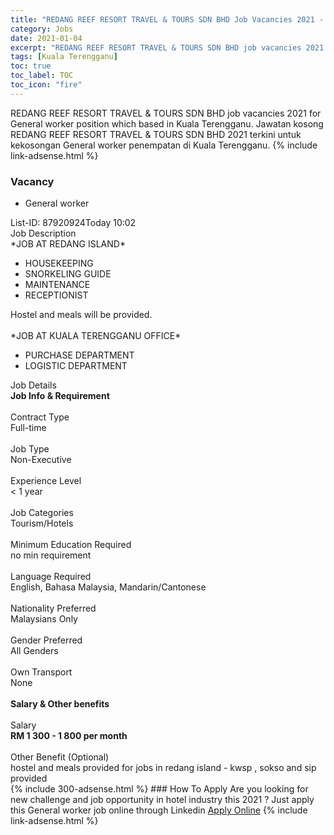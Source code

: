 ```yaml
---
title: "REDANG REEF RESORT TRAVEL & TOURS SDN BHD Job Vacancies 2021 - General worker" 
category: Jobs 
date: 2021-01-04 
excerpt: "REDANG REEF RESORT TRAVEL & TOURS SDN BHD job vacancies 2021 for General worker position which based in Kuala Terengganu. Jawatan kosong REDANG REEF RESORT TRAVEL & TOURS SDN BHD 2021 terkini untuk kekosongan General worker penempatan di Kuala Terengganu" 
tags: [Kuala Terengganu] 
toc: true 
toc_label: TOC 
toc_icon: "fire" 
--- 
```


REDANG REEF RESORT TRAVEL & TOURS SDN BHD job vacancies 2021 for General worker position which based in Kuala Terengganu. Jawatan kosong REDANG REEF RESORT TRAVEL & TOURS SDN BHD 2021 terkini untuk kekosongan General worker penempatan di Kuala Terengganu. 
{% include link-adsense.html %} 
### Vacancy 
- General worker 
<div><p></p><div><div>List-ID: 87920924Today 10:02</div>
<div><div>Job Description</div><div></div><div>
*JOB AT REDANG ISLAND*<br>
<ul><li>HOUSEKEEPING</li><li>SNORKELING GUIDE</li><li>MAINTENANCE
</li><li>RECEPTIONIST</li></ul>
Hostel and meals will be provided.
<br>
<br>
*JOB AT KUALA TERENGGANU OFFICE*<br>
<ul><li>PURCHASE DEPARTMENT</li><li>LOGISTIC DEPARTMENT</li></ul></div><div>
Job Details</div><div><div><div><div><div><b>
Job Info &amp; Requirement</b></div></div><br>
</div><div><div><div>
Contract Type</div><div>
Full-time</div></div><br>
<div><div>
Job Type</div><div>
Non-Executive</div></div><br>
<div><div>
Experience Level</div><div>
&lt; 1 year</div></div><br>
<div><div>
Job Categories</div><div>
Tourism/Hotels</div></div><br>
<div><div>
Minimum Education Required</div><div>
no min requirement</div></div><br>
<div><div>
Language Required</div><div>
English, Bahasa Malaysia, Mandarin/Cantonese</div></div><br>
<div><div>
Nationality Preferred</div><div>
Malaysians Only</div></div><br>
<div><div>
Gender Preferred</div><div>
All Genders</div></div><br>
<div><div>
Own Transport</div><div>
None</div></div><br>
</div></div><div><div><div><div><b>
Salary &amp; Other benefits</b></div></div><br>
</div><div><div><div>
Salary</div><div><b>
RM 1 300 - 1 800 per month</b></div></div><br>
<div><div>
Other Benefit (Optional)</div><div>
hostel and meals provided for jobs in redang island - kwsp , sokso and sip provided</div></div></div></div></div></div></div></div> 
{% include 300-adsense.html %} 
### How To Apply 
Are you looking for new challenge and job opportunity in hotel industry this 2021 ?
Just apply this General worker job online through Linkedin 
<a href="https://malaysia.indeed.com/viewjob?jk=7aa76c2a826464d4" class="btn btn--info" target="_blank" rel="nofollow noopenner">Apply Online</a> 
{% include link-adsense.html %} 